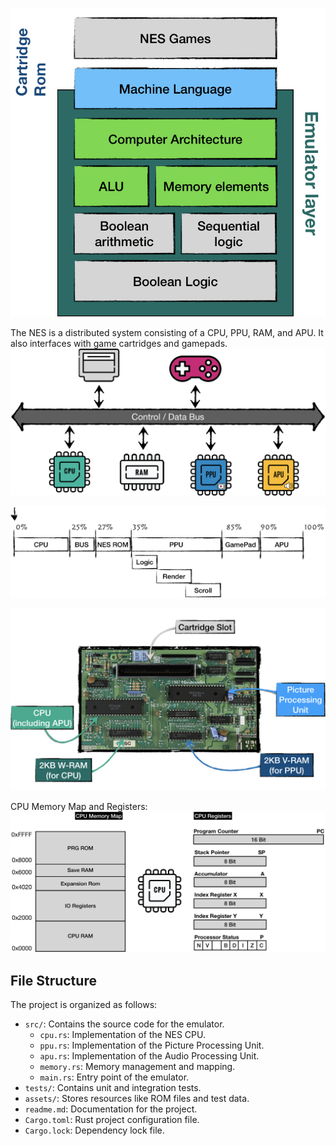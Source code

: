 ![Architecture](assets/image.png)

The NES is a distributed system consisting of a CPU, PPU, RAM, and APU. It also
interfaces with game cartridges and gamepads.
![Distributed System](assets/image-1.png)

![Schema](assets/image-2.png)

![NES Board](assets/image-3.png)

CPU Memory Map and Registers:
![CPU Memory Map and Registers](assets/image-4.png)

## File Structure

The project is organized as follows:

- `src/`: Contains the source code for the emulator.
  - `cpu.rs`: Implementation of the NES CPU.
  - `ppu.rs`: Implementation of the Picture Processing Unit.
  - `apu.rs`: Implementation of the Audio Processing Unit.
  - `memory.rs`: Memory management and mapping.
  - `main.rs`: Entry point of the emulator.
- `tests/`: Contains unit and integration tests.
- `assets/`: Stores resources like ROM files and test data.
- `readme.md`: Documentation for the project.
- `Cargo.toml`: Rust project configuration file.
- `Cargo.lock`: Dependency lock file.